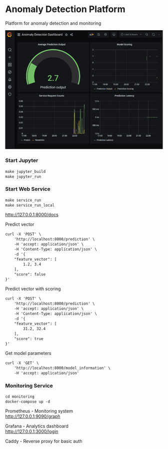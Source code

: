 # Anomaly Detection Platform
Platform for anomaly detection and monitoring  

![Alt text](docs/AnomalyDetectionDashboard.png?raw=true "dashboard")

### Start Jupyter

    make jupyter_build
    make jupyter_run


### Start Web Service

    make service_run
    make service_run_local

http://127.0.0.1:8000/docs

Predict vector

    curl -X 'POST' \
        'http://localhost:8000/prediction' \
        -H 'accept: application/json' \
        -H 'Content-Type: application/json' \
        -d '{
        "feature_vector": [
            1.2, 3.4
        ],
        "score": false
    }'

Predict vector with scoring

    curl -X 'POST' \
        'http://localhost:8000/prediction' \
        -H 'accept: application/json' \
        -H 'Content-Type: application/json' \
        -d '{
        "feature_vector": [
            31.2, 32.4
        ],
        "score": true
    }'

Get model parameters

    curl -X 'GET' \
        'http://localhost:8000/model_information' \
        -H 'accept: application/json'

### Monitoring Service


    cd monitoring
    docker-compose up -d


Prometheus - Monitoring system  
http://127.0.0.1:9090/graph

Grafana - Analytics dashboard  
http://127.0.0.1:3000/login

Caddy - Reverse proxy for basic auth  